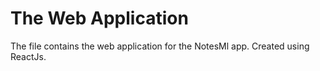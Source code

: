 # The Web Application 

The file contains the web application for the NotesMl app. Created using ReactJs.